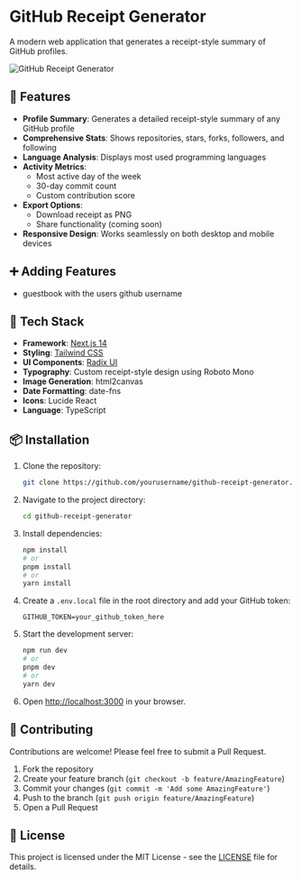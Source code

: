 # GitHub Receipt Generator

A modern web application that generates a receipt-style summary of GitHub profiles.

![GitHub Receipt Generator](public/preview.png)

## 🌟 Features

-   **Profile Summary**: Generates a detailed receipt-style summary of any GitHub profile
-   **Comprehensive Stats**: Shows repositories, stars, forks, followers, and following
-   **Language Analysis**: Displays most used programming languages
-   **Activity Metrics**:
    -   Most active day of the week
    -   30-day commit count
    -   Custom contribution score
-   **Export Options**:
    -   Download receipt as PNG
    -   Share functionality (coming soon)
-   **Responsive Design**: Works seamlessly on both desktop and mobile devices

## ➕ Adding Features

-   guestbook with the users github username

## 🚀 Tech Stack

-   **Framework**: [Next.js 14](https://nextjs.org/)
-   **Styling**: [Tailwind CSS](https://tailwindcss.com/)
-   **UI Components**: [Radix UI](https://www.radix-ui.com/)
-   **Typography**: Custom receipt-style design using Roboto Mono
-   **Image Generation**: html2canvas
-   **Date Formatting**: date-fns
-   **Icons**: Lucide React
-   **Language**: TypeScript

## 📦 Installation

1. Clone the repository:

    ```bash
    git clone https://github.com/yourusername/github-receipt-generator.git
    ```

2. Navigate to the project directory:

    ```bash
    cd github-receipt-generator
    ```

3. Install dependencies:

    ```bash
    npm install
    # or
    pnpm install
    # or
    yarn install
    ```

4. Create a `.env.local` file in the root directory and add your GitHub token:

    ```
    GITHUB_TOKEN=your_github_token_here
    ```

5. Start the development server:

    ```bash
    npm run dev
    # or
    pnpm dev
    # or
    yarn dev
    ```

6. Open [http://localhost:3000](http://localhost:3000) in your browser.

## 🤝 Contributing

Contributions are welcome! Please feel free to submit a Pull Request.

1. Fork the repository
2. Create your feature branch (`git checkout -b feature/AmazingFeature`)
3. Commit your changes (`git commit -m 'Add some AmazingFeature'`)
4. Push to the branch (`git push origin feature/AmazingFeature`)
5. Open a Pull Request

## 📝 License

This project is licensed under the MIT License - see the [LICENSE](LICENSE) file for details.
